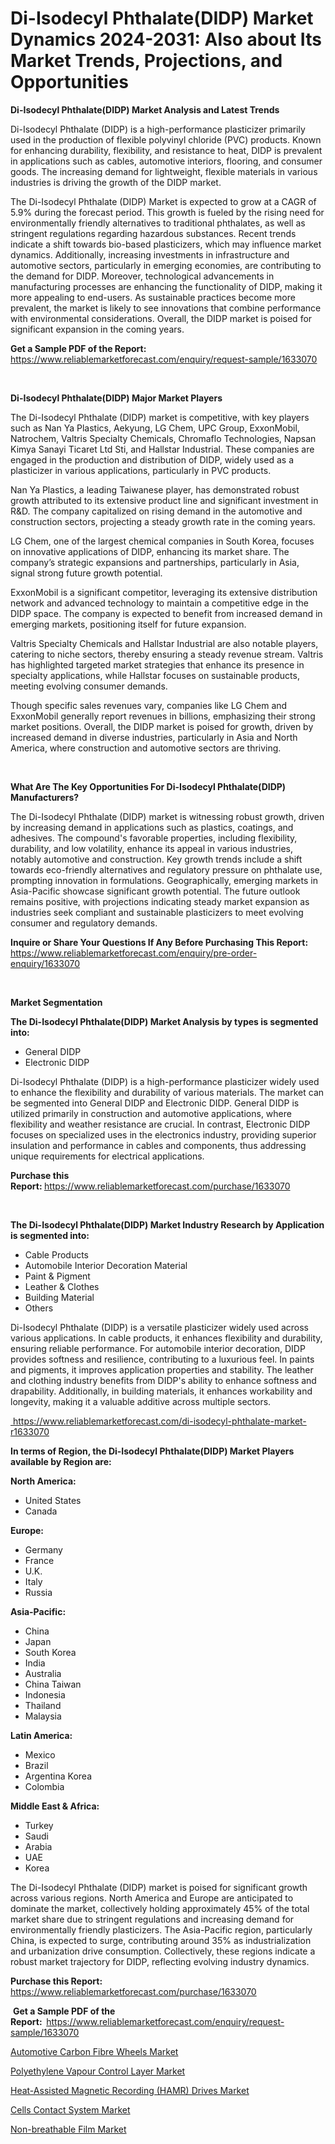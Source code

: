 <p><h1>Di-Isodecyl Phthalate(DIDP) Market Dynamics 2024-2031: Also about Its Market Trends, Projections, and Opportunities</h1></p><p><strong>Di-Isodecyl Phthalate(DIDP) Market Analysis and Latest Trends</strong></p>
<p><p>Di-Isodecyl Phthalate (DIDP) is a high-performance plasticizer primarily used in the production of flexible polyvinyl chloride (PVC) products. Known for enhancing durability, flexibility, and resistance to heat, DIDP is prevalent in applications such as cables, automotive interiors, flooring, and consumer goods. The increasing demand for lightweight, flexible materials in various industries is driving the growth of the DIDP market.</p><p>The Di-Isodecyl Phthalate (DIDP) Market is expected to grow at a CAGR of 5.9% during the forecast period. This growth is fueled by the rising need for environmentally friendly alternatives to traditional phthalates, as well as stringent regulations regarding hazardous substances. Recent trends indicate a shift towards bio-based plasticizers, which may influence market dynamics. Additionally, increasing investments in infrastructure and automotive sectors, particularly in emerging economies, are contributing to the demand for DIDP. Moreover, technological advancements in manufacturing processes are enhancing the functionality of DIDP, making it more appealing to end-users. As sustainable practices become more prevalent, the market is likely to see innovations that combine performance with environmental considerations. Overall, the DIDP market is poised for significant expansion in the coming years.</p></p>
<p><strong>Get a Sample PDF of the Report:&nbsp;</strong> <a href="https://www.reliablemarketforecast.com/enquiry/request-sample/1633070?utm_campaign=1592&utm_medium=2&utm_source=Github&utm_content=ia&utm_term=30102024&utm_id=di-isodecyl-phthalatedidp">https://www.reliablemarketforecast.com/enquiry/request-sample/1633070</a></p>
<p>&nbsp;</p>
<p><strong>Di-Isodecyl Phthalate(DIDP) Major Market Players</strong></p>
<p><p>The Di-Isodecyl Phthalate (DIDP) market is competitive, with key players such as Nan Ya Plastics, Aekyung, LG Chem, UPC Group, ExxonMobil, Natrochem, Valtris Specialty Chemicals, Chromaflo Technologies, Napsan Kimya Sanayi Ticaret Ltd Sti, and Hallstar Industrial. These companies are engaged in the production and distribution of DIDP, widely used as a plasticizer in various applications, particularly in PVC products.</p><p>Nan Ya Plastics, a leading Taiwanese player, has demonstrated robust growth attributed to its extensive product line and significant investment in R&D. The company capitalized on rising demand in the automotive and construction sectors, projecting a steady growth rate in the coming years.</p><p>LG Chem, one of the largest chemical companies in South Korea, focuses on innovative applications of DIDP, enhancing its market share. The company’s strategic expansions and partnerships, particularly in Asia, signal strong future growth potential.</p><p>ExxonMobil is a significant competitor, leveraging its extensive distribution network and advanced technology to maintain a competitive edge in the DIDP space. The company is expected to benefit from increased demand in emerging markets, positioning itself for future expansion.</p><p>Valtris Specialty Chemicals and Hallstar Industrial are also notable players, catering to niche sectors, thereby ensuring a steady revenue stream. Valtris has highlighted targeted market strategies that enhance its presence in specialty applications, while Hallstar focuses on sustainable products, meeting evolving consumer demands.</p><p>Though specific sales revenues vary, companies like LG Chem and ExxonMobil generally report revenues in billions, emphasizing their strong market positions. Overall, the DIDP market is poised for growth, driven by increased demand in diverse industries, particularly in Asia and North America, where construction and automotive sectors are thriving.</p></p>
<p>&nbsp;</p>
<p><strong>What Are The Key Opportunities For Di-Isodecyl Phthalate(DIDP) Manufacturers?</strong></p>
<p><p>The Di-Isodecyl Phthalate (DIDP) market is witnessing robust growth, driven by increasing demand in applications such as plastics, coatings, and adhesives. The compound's favorable properties, including flexibility, durability, and low volatility, enhance its appeal in various industries, notably automotive and construction. Key growth trends include a shift towards eco-friendly alternatives and regulatory pressure on phthalate use, prompting innovation in formulations. Geographically, emerging markets in Asia-Pacific showcase significant growth potential. The future outlook remains positive, with projections indicating steady market expansion as industries seek compliant and sustainable plasticizers to meet evolving consumer and regulatory demands.</p></p>
<p><strong>Inquire or Share Your Questions If Any Before Purchasing This Report:</strong> <a href="https://www.reliablemarketforecast.com/enquiry/pre-order-enquiry/1633070?utm_campaign=1592&utm_medium=2&utm_source=Github&utm_content=ia&utm_term=30102024&utm_id=di-isodecyl-phthalatedidp">https://www.reliablemarketforecast.com/enquiry/pre-order-enquiry/1633070</a></p>
<p>&nbsp;</p>
<p><strong>Market Segmentation</strong></p>
<p><strong>The Di-Isodecyl Phthalate(DIDP) Market Analysis by types is segmented into:</strong></p>
<p><ul><li>General DIDP</li><li>Electronic DIDP</li></ul></p>
<p><p>Di-Isodecyl Phthalate (DIDP) is a high-performance plasticizer widely used to enhance the flexibility and durability of various materials. The market can be segmented into General DIDP and Electronic DIDP. General DIDP is utilized primarily in construction and automotive applications, where flexibility and weather resistance are crucial. In contrast, Electronic DIDP focuses on specialized uses in the electronics industry, providing superior insulation and performance in cables and components, thus addressing unique requirements for electrical applications.</p></p>
<p><strong>Purchase this Report:&nbsp;</strong><a href="https://www.reliablemarketforecast.com/purchase/1633070?utm_campaign=1592&utm_medium=2&utm_source=Github&utm_content=ia&utm_term=30102024&utm_id=di-isodecyl-phthalatedidp">https://www.reliablemarketforecast.com/purchase/1633070</a></p>
<p>&nbsp;</p>
<p><strong>The Di-Isodecyl Phthalate(DIDP) Market Industry Research by Application is segmented into:</strong></p>
<p><ul><li>Cable Products</li><li>Automobile Interior Decoration Material</li><li>Paint & Pigment</li><li>Leather & Clothes</li><li>Building Material</li><li>Others</li></ul></p>
<p><p>Di-Isodecyl Phthalate (DIDP) is a versatile plasticizer widely used across various applications. In cable products, it enhances flexibility and durability, ensuring reliable performance. For automobile interior decoration, DIDP provides softness and resilience, contributing to a luxurious feel. In paints and pigments, it improves application properties and stability. The leather and clothing industry benefits from DIDP's ability to enhance softness and drapability. Additionally, in building materials, it enhances workability and longevity, making it a valuable additive across multiple sectors.</p></p>
<p><a href="https://www.reliablemarketforecast.com/di-isodecyl-phthalate-market-r1633070?utm_campaign=1592&utm_medium=2&utm_source=Github&utm_content=ia&utm_term=30102024&utm_id=di-isodecyl-phthalatedidp">&nbsp;https://www.reliablemarketforecast.com/di-isodecyl-phthalate-market-r1633070</a></p>
<p><strong>In terms of Region, the Di-Isodecyl Phthalate(DIDP) Market Players available by Region are:</strong></p>
<p>
    <p> <strong> North America: </strong>
        <ul>
            <li>United States</li>
            <li>Canada</li>
        </ul>
        </p> 
    <p> <strong> Europe: </strong>
        <ul>
            <li>Germany</li>
            <li>France</li>
            <li>U.K.</li>
            <li>Italy</li>
            <li>Russia</li>
        </ul>
        </p> 
    <p> <strong> Asia-Pacific: </strong>
        <ul>
            <li>China</li>
            <li>Japan</li>
            <li>South Korea</li>
            <li>India</li>
            <li>Australia</li>
            <li>China Taiwan</li>
            <li>Indonesia</li>
            <li>Thailand</li>
            <li>Malaysia</li>
        </ul>
        </p> 
    <p> <strong> Latin America: </strong>
        <ul>
            <li>Mexico</li>
            <li>Brazil</li>
            <li>Argentina Korea</li>
            <li>Colombia</li>
        </ul>
        </p> 
    <p> <strong> Middle East & Africa: </strong>
        <ul>
            <li>Turkey</li>
            <li>Saudi</li>
            <li>Arabia</li>
            <li>UAE</li>
            <li>Korea</li>
        </ul>
    </p>
    </p>
<p><p>The Di-Isodecyl Phthalate (DIDP) market is poised for significant growth across various regions. North America and Europe are anticipated to dominate the market, collectively holding approximately 45% of the total market share due to stringent regulations and increasing demand for environmentally friendly plasticizers. The Asia-Pacific region, particularly China, is expected to surge, contributing around 35% as industrialization and urbanization drive consumption. Collectively, these regions indicate a robust market trajectory for DIDP, reflecting evolving industry dynamics.</p></p>
<p><strong>Purchase this Report: </strong><a href="https://www.reliablemarketforecast.com/purchase/1633070?utm_campaign=1592&utm_medium=2&utm_source=Github&utm_content=ia&utm_term=30102024&utm_id=di-isodecyl-phthalatedidp">https://www.reliablemarketforecast.com/purchase/1633070</a></p>
<p>&nbsp;<strong>Get a Sample PDF of the Report:&nbsp;&nbsp;</strong><a href="https://www.reliablemarketforecast.com/enquiry/request-sample/1633070?utm_campaign=1592&utm_medium=2&utm_source=Github&utm_content=ia&utm_term=30102024&utm_id=di-isodecyl-phthalatedidp">https://www.reliablemarketforecast.com/enquiry/request-sample/1633070</a></p>
<p><strong></strong></p>
<p><p><a href="https://www.linkedin.com/pulse/future-trends-global-automotive-carbon-fibre-wheels-market-ljbge?utm_campaign=1592&utm_medium=2&utm_source=Github&utm_content=ia&utm_term=30102024&utm_id=di-isodecyl-phthalatedidp">Automotive Carbon Fibre Wheels Market</a></p><p><a href="https://www.linkedin.com/pulse/global-polyethylene-vapour-control-layer-market-trends-innovations-oz7yc?utm_campaign=1592&utm_medium=2&utm_source=Github&utm_content=ia&utm_term=30102024&utm_id=di-isodecyl-phthalatedidp">Polyethylene Vapour Control Layer Market</a></p><p><a href="https://www.linkedin.com/pulse/global-heat-assisted-magnetic-recording-hamr-drives-market-4n2ie?utm_campaign=1592&utm_medium=2&utm_source=Github&utm_content=ia&utm_term=30102024&utm_id=di-isodecyl-phthalatedidp">Heat-Assisted Magnetic Recording (HAMR) Drives Market</a></p><p><a href="https://www.linkedin.com/pulse/global-cells-contact-system-market-trends-forecasts-strategic-7v5de?utm_campaign=1592&utm_medium=2&utm_source=Github&utm_content=ia&utm_term=30102024&utm_id=di-isodecyl-phthalatedidp">Cells Contact System Market</a></p><p><a href="https://www.linkedin.com/pulse/insights-non-breathable-film-industry-market-financial-status-yluhc?utm_campaign=1592&utm_medium=2&utm_source=Github&utm_content=ia&utm_term=30102024&utm_id=di-isodecyl-phthalatedidp">Non-breathable Film Market</a></p></p>